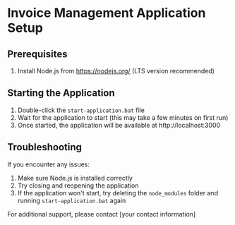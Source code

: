 # Invoice Management Application Setup

## Prerequisites
1. Install Node.js from https://nodejs.org/ (LTS version recommended)

## Starting the Application
1. Double-click the `start-application.bat` file
2. Wait for the application to start (this may take a few minutes on first run)
3. Once started, the application will be available at http://localhost:3000

## Troubleshooting
If you encounter any issues:
1. Make sure Node.js is installed correctly
2. Try closing and reopening the application
3. If the application won't start, try deleting the `node_modules` folder and running `start-application.bat` again

For additional support, please contact [your contact information]